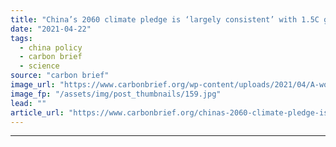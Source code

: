 ```yaml
---
title: "China’s 2060 climate pledge is ‘largely consistent’ with 1.5C goal, study finds"
date: "2021-04-22"
tags: 
  - china policy
  - carbon brief
  - science
source: "carbon brief"
image_url: "https://www.carbonbrief.org/wp-content/uploads/2021/04/A-worker-inspects-solar-panels-at-a-solar-farm-in-Dunhuang-583x372.jpg"
image_fp: "/assets/img/post_thumbnails/159.jpg"
lead: ""
article_url: "https://www.carbonbrief.org/chinas-2060-climate-pledge-is-largely-consistent-with-1-5c-goal-study-finds"
---
```


---
